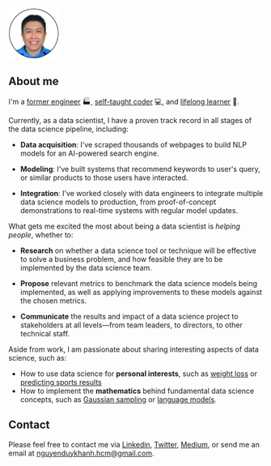 ![](photo/circle_border.png)

## About me

I'm a [former engineer](https://www.linkedin.com/in/dknguyen-vn/) 🏭, [self-taught coder](https://medium.com/@seismatica/mit-6-00-1x-review-ef4f3561e114?source=friends_link&sk=dba9a641f7589b0723964fa5d4289186) 💻, and [lifelong learner](https://medium.com/@seismatica) 📖.

Currently, as a data scientist, I have a proven track record in all stages of the data science pipeline, including:

* **Data acquisition**: I've scraped thousands of webpages to build NLP models for an AI-powered search engine.

* **Modeling**: I've built systems that recommend keywords to user's query, or similar products to those users have interacted.

* **Integration**: I've worked closely with data engineers to integrate multiple data science models to production, from proof-of-concept demonstrations to real-time systems with regular model updates.

What gets me excited the most about being a data scientist is *helping people*, whether to:

* **Research** on whether a data science tool or technique will be effective to solve a business problem, and how feasible they are to be implemented by the data science team.

* **Propose** relevant metrics to benchmark the data science models being implemented, as well as applying improvements to these models against the chosen metrics.

* **Communicate** the results and impact of a data science project to stakeholders at all levels—from team leaders, to directors, to other technical staff.

Aside from work, I am passionate about sharing interesting aspects of data science, such as:

* How to use data science for **personal interests**, such as [weight loss](https://towardsdatascience.com/analyzing-my-weight-loss-journey-with-machine-learning-b74aa2e170f2?source=friends_link&sk=132ba842d95afc92d4e3a0dc6accc7e5) or [predicting sports results](https://towardsdatascience.com/predicting-figure-skating-championship-ranking-from-season-performances-fc704fa7971a?source=friends_link&sk=7e6b2992c6dd5e6e7e1803c574b4236d)
* How to implement the **mathematics** behind fundamental data science concepts, such as [Gaussian sampling](https://medium.com/mti-technology/how-to-generate-gaussian-samples-347c391b7959?source=friends_link&sk=46282403d3478247812038bfa0d1febf) or [language models](https://medium.com/mti-technology/n-gram-language-model-b7c2fc322799?source=friends_link&sk=d03df89a05762efb92a411874e84fea9).

## Contact
Please feel free to contact me via [Linkedin](www.linkedin.com/in/dknguyen-vn), [Twitter](https://twitter.com/seismatica), [Medium](https://medium.com/@seismatica), or send me an email at nguyenduykhanh.hcm@gmail.com.

